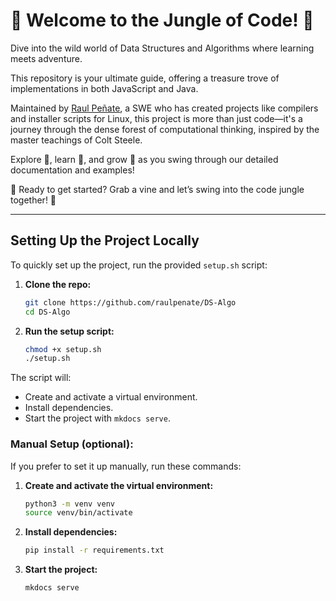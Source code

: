 # 🌴 Welcome to the Jungle of Code! 🦧

Dive into the wild world of Data Structures and Algorithms where learning meets adventure.

This repository is your ultimate guide, offering a treasure trove of implementations in both JavaScript and Java.

Maintained by [Raul Peñate](https://github.com/raulpenate), a SWE who has created projects like compilers and installer scripts for Linux, this project is more than just code—it's a journey through the dense forest of computational thinking, inspired by the master teachings of Colt Steele.

Explore 🧭, learn 📝, and grow 👑 as you swing through our detailed documentation and examples!

🐯 Ready to get started? Grab a vine and let’s swing into the code jungle together! 🌴

---

## Setting Up the Project Locally

To quickly set up the project, run the provided `setup.sh` script:

1. **Clone the repo:**
   ```bash
   git clone https://github.com/raulpenate/DS-Algo
   cd DS-Algo
   ```

2. **Run the setup script:**
   ```bash
   chmod +x setup.sh
   ./setup.sh
   ```

The script will:
- Create and activate a virtual environment.
- Install dependencies.
- Start the project with `mkdocs serve`.

### Manual Setup (optional):

If you prefer to set it up manually, run these commands:

1. **Create and activate the virtual environment:**
   ```bash
   python3 -m venv venv
   source venv/bin/activate
   ```

2. **Install dependencies:**
   ```bash
   pip install -r requirements.txt
   ```

3. **Start the project:**
   ```bash
   mkdocs serve

